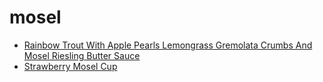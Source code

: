 # mosel

 * [Rainbow Trout With Apple Pearls Lemongrass Gremolata Crumbs And Mosel Riesling Butter Sauce](../../index/r/rainbow-trout-with-apple-pearls-lemongrass-gremolata-crumbs-and-mosel-riesling-butter-sauce-105607.json)
 * [Strawberry Mosel Cup](../../index/s/strawberry-mosel-cup-200762.json)
